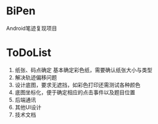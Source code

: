 # BiPen
Android笔迹复现项目

# ToDoList
1. 纸张、码点确定
   基本确定彩色纸，需要确认纸张大小与类型
2. 解决轨迹偏移问题
3. 设计底图，要求无遮挡，如彩色打印还需测试各种颜色
4. 底图坐标化，便于确定相应的点击事件以及题目位置
5. 后端通讯
6. 其他UI设计
7. 技术文档

